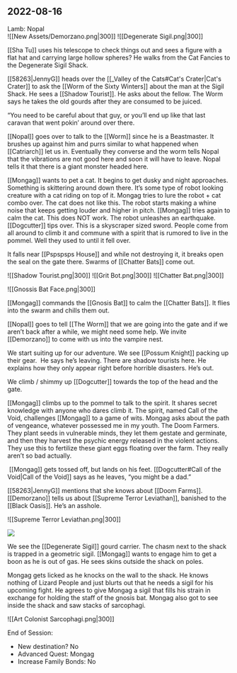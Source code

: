 ## 2022-08-16
Lamb: Nopal  
![[New Assets/Demorzano.png|300]]
![[Degenerate Sigil.png|300]]

[[Sha Tu]] uses his telescope to check things out and sees a figure with a flat hat and carrying large hollow spheres? He walks from the Cat Fancies to the Degenerate Sigil Shack.

[[58263|JennyG]] heads over the [[_Valley of the Cats#Cat's Crater|Cat's Crater]] to ask the [[Worm of the Sixty Winters]] about the man at the Sigil Shack. He sees a [[Shadow Tourist]]. He asks about the fellow. The Worm says he takes the old gourds after they are consumed to be juiced. 

“You need to be careful about that guy, or you’ll end up like that last caravan that went pokin’ around over there.

[[Nopal]] goes over to talk to the [[Worm]] since he is a Beastmaster. It brushes up against him and purrs similar to what happened when [[Catriarch]] let us in. Eventually they converse and the worm tells Nopal that the vibrations are not good here and soon it will have to leave. Nopal tells it that there is a giant monster headed here. 

[[Mongag]] wants to pet a cat. It begins to get dusky and night approaches. Something is skittering around down there. It’s some type of robot looking creature with a cat riding on top of it. Mongag tries to lure the robot + cat combo over. The cat does not like this. The robot starts making a whine noise that keeps getting louder and higher in pitch. [[Mongag]] tries again to calm the cat. This does NOT work. The robot unleashes an earthquake. [[Dogcutter]] tips over. This is a skyscraper sized sword. People come from all around to climb it and commune with a spirit that is rumored to live in the pommel. Well they used to until it fell over. 

It falls near [[Pspspsps House]] and while not destroying it, it breaks open the seal on the gate there. Swarms of [[Chatter Bats]] come out.

![[Shadow Tourist.png|300]]
![[Grit Bot.png|300]]
![[Chatter Bat.png|300]]

![[Gnossis Bat Face.png|300]]

[[Mongag]] commands the [[Gnosis Bat]] to calm the [[Chatter Bats]]. It flies into the swarm and chills them out.

[[Nopal]] goes to tell [[The Worm]] that we are going into the gate and if we aren’t back after a while, we might need some help. We invite [[Demorzano]] to come with us into the vampire nest. 

  

We start suiting up for our adventure. We see [[Possum Knight]] packing up their gear.  He says he’s leaving. There are shadow tourists here. He explains how they only appear right before horrible disasters. He’s out. 

We climb / shimmy up [[Dogcutter]] towards the top of the head and the gate. 

[[Mongag]] climbs up to the pommel to talk to the spirit. It shares secret knowledge with anyone who dares climb it. The spirit, named Call of the Void, challenges [[Mongag]] to a game of wits. Mongag asks about the path of vengeance, whatever possessed me in my youth. The Doom Farmers. They plant seeds in vulnerable minds, they let them gestate and germinate, and then they harvest the psychic energy released in the violent actions. They use this to fertilize these giant eggs floating over the farm. They really aren’t so bad actually. 

  

 [[Mongag]] gets tossed off, but lands on his feet. [[Dogcutter#Call of the Void|Call of the Void]] says as he leaves, “you might be a dad.”

[[58263|JennyG]] mentions that she knows about [[Doom Farms]]. [[Demorzano]] tells us about [[Supreme Terror Leviathan]], banished to the [[Black Oasis]]. He’s an asshole. 

![[Supreme Terror Leviathan.png|300]]

![](https://lh5.googleusercontent.com/n8EiXpjq8TdskM6rORVdpLZIxIeq3_Ar8nK3kNhK2UeneJx2XyBycBlQXRfe1PUWJqkLoJSNA72D3THsI1dS6IRzFxxw4JI3Y3Wn2ZS7mp5BlggTT-1Q4xSXnDN_BVwsZrowf1p6HXkKqTyxvvsk9_4)

We see the [[Degenerate Sigil]] gourd carrier. The chasm next to the shack is trapped in a geometric sigil. [[Mongag]] wants to engage him to get a boon as he is out of gas. He sees skins outside the shack on poles. 

Mongag gets licked as he knocks on the wall to the shack. He knows nothing of Lizard People and just blurts out that he needs a sigil for his upcoming fight. He agrees to give Mongag a sigil that fills his strain in exchange for holding the staff of the gnosis bat. Mongag also got to see inside the shack and saw stacks of sarcophagi.

![[Art Colonist Sarcophagi.png|300]]


End of Session:

- New destination? No
- Advanced Quest: Mongag
- Increase Family Bonds: No
